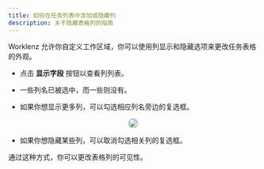 ```yaml
---
title: 如何在任务列表中添加或隐藏列
description: 关于隐藏表格列的指南
---
```


Worklenz 允许你自定义工作区域，你可以使用列显示和隐藏选项来更改任务表格的外观。

- 点击 **显示字段** 按钮以查看列列表。

- 一些列名已被选中，而一些则没有。

- 如果你想显示更多列，可以勾选相应列名旁边的复选框。

 <p align ="center">
       <img src="/show_hide.png" style="border: 2px solid #D4d4d4; border-radius: 8px;  ">
</p>

- 如果你想隐藏某些列，可以取消勾选相关列的复选框。

通过这种方式，你可以更改表格列的可见性。
